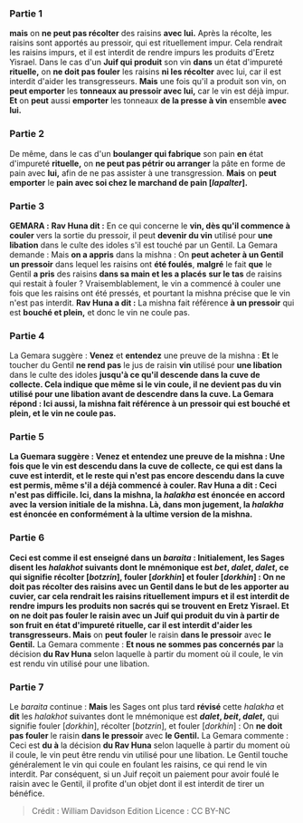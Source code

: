 
### Partie 1
<b>mais</b> on <b>ne peut pas récolter</b> des raisins <b>avec lui.</b> Après la récolte, les raisins sont apportés au pressoir, qui est rituellement impur. Cela rendrait les raisins impurs, et il est interdit de rendre impurs les produits d'Eretz Yisrael. Dans le cas d'un <b>Juif qui produit</b> son vin <b>dans</b> un état d'impureté <b>rituelle,</b> on <b>ne doit pas fouler</b> les raisins <b>ni les récolter</b> avec lui,</b> car il est interdit d'aider les transgresseurs. <b>Mais</b> une fois qu'il a produit son vin, on <b>peut emporter</b> les <b>tonneaux au pressoir avec lui,</b> car le vin est déjà impur. <b>Et</b> on <b>peut</b> aussi <b>emporter</b> les tonneaux <b>de la presse à vin</b> ensemble <b>avec lui.</b>

### Partie 2
De même, dans le cas d'un <b>boulanger qui fabrique</b> son pain <b>en</b> état d'impureté <b>rituelle,</b> on <b>ne peut pas pétrir ou arranger</b> la pâte en forme de pain avec <b>lui,</b> afin de ne pas assister à une transgression. <b>Mais</b> on <b>peut emporter</b> le <b>pain avec soi chez le marchand de pain [<i>lapalter</i>].</b>

### Partie 3
<strong>GEMARA :</strong> <b>Rav Huna dit :</b> En ce qui concerne le <b>vin, dès qu'il commence à couler</b> vers la sortie du pressoir, il peut <b>devenir du vin</b> utilisé pour <b>une libation</b> dans le culte des idoles s'il est touché par un Gentil. La Gemara demande : Mais <b>on a appris</b> dans la mishna : On <b>peut acheter à un Gentil un pressoir</b> dans lequel les raisins ont <b>été foulés</b>, <b>malgré</b> le fait <b>que</b> le Gentil <b>a pris</b> des raisins <b>dans sa main et les a placés</b> <b>sur le tas</b> de raisins qui restait à fouler ? Vraisemblablement, le vin a commencé à couler une fois que les raisins ont été pressés, et pourtant la mishna précise que le vin n'est pas interdit. <b>Rav Huna a dit :</b> La mishna fait référence <b>à un pressoir</b> qui est <b>bouché et plein,</b> et donc le vin ne coule pas.

### Partie 4
La Gemara suggère : <b>Venez</b> et <b>entendez</b> une preuve de la mishna : <b>Et</b> le toucher du Gentil <b>ne rend pas</b> le jus de raisin <b>vin</b> utilisé pour <b>une libation</b> dans le culte des idoles <b>jusqu'à ce qu'il descende dans la <b>cuve de collecte.</b> Cela indique que même si le vin coule, il ne devient pas du vin utilisé pour une libation avant de descendre dans la cuve. La Gemara répond : <b>Ici aussi,</b> la mishna fait référence <b>à un pressoir</b> qui est <b>bouché et plein,</b> et le vin ne coule pas.

### Partie 5
La Guemara suggère : <b>Venez</b> et <b>entendez</b> une preuve de la mishna : Une fois que le vin est <b>descendu dans la <b>cuve de collecte</b>, ce qui est dans la cuve</b> est <b>interdit, et le reste</b> qui n'est pas encore descendu dans la cuve est <b>permis,</b> même s'il a déjà commencé à couler. <b>Rav Huna a dit :</b> Ceci n'est <b>pas difficile. Ici,</b> dans la mishna, la <i>halakha</i> est énoncée <b>en</b> accord avec la version <b>initiale</b> de la <b>mishna. Là,</b> dans mon jugement, la <i>halakha</i> est énoncée <b>en</b> conformément à la <b>ultime</b> version de la <b>mishna.</b>

### Partie 6
Ceci est <b>comme il est enseigné</b> dans un <i>baraita</i> : <b>Initialement,</b> les Sages <b>disent</b> les <i>halakhot</i> suivants dont le mnémonique est <b><i>bet</i>, <i>dalet</i>, <i>dalet</i>,</b> ce qui signifie récolter [<i>botzrin</i>], fouler [<i>dorkhin</i>] et fouler [<i>dorkhin</i>] : On <b>ne doit pas récolter</b> des raisins <b>avec un Gentil dans</b> le but de les apporter au <b>cuvier, car</b> cela rendrait les raisins rituellement impurs et il est <b>interdit de rendre impurs les produits non sacrés</b> <b>qui se trouvent en Eretz Yisrael. Et</b> on <b>ne doit pas fouler</b> le raisin avec <b>un Juif qui produit</b> du vin à partir de <b>son fruit en</b> état d'impureté rituelle, car il est interdit d'aider les transgresseurs. Mais</b> on <b>peut fouler</b> le raisin <b>dans le pressoir</b> avec <b>le Gentil.</b> La Gemara commente : <b>Et nous ne sommes pas concernés par</b> la décision <b>du Rav Huna</b> selon laquelle à partir du moment où il coule, le vin est rendu vin utilisé pour une libation.

### Partie 7
Le <i>baraita</i> continue : <b>Mais</b> les Sages ont plus tard <b>révisé</b> cette <i>halakha</i> et <b>dit</b> les <i>halakhot</i> suivantes dont le mnémonique est <b><i>dalet</i>, <i>beit</i>, <i>dalet</i>,</b> qui signifie fouler [<i>dorkhin</i>], récolter [<i>botzrin</i>], et fouler [<i>dorkhin</i>] : On <b>ne doit pas fouler</b> le raisin <b>dans le pressoir</b> avec <b>le Gentil.</b> La Gemara commente : Ceci est <b>du à</b> la décision <b>du Rav Huna</b> selon laquelle à partir du moment où il coule, le vin peut être rendu vin utilisé pour une libation. Le Gentil touche généralement le vin qui coule en foulant les raisins, ce qui rend le vin interdit. Par conséquent, si un Juif reçoit un paiement pour avoir foulé le raisin avec le Gentil, il profite d'un objet dont il est interdit de tirer un bénéfice.

>Crédit : William Davidson Edition
>Licence : CC BY-NC